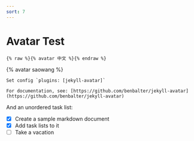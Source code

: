 ```yaml
---
sort: 7
---
```


# Avatar Test

```
{% raw %}{% avatar 中文 %}{% endraw %}
```

{% avatar saowang %}

```tip
Set config `plugins: [jekyll-avatar]`

For documentation, see: [https://github.com/benbalter/jekyll-avatar](https://github.com/benbalter/jekyll-avatar)
```
And an unordered task list:

- [x] Create a sample markdown document
- [x] Add task lists to it
- [ ] Take a vacation
